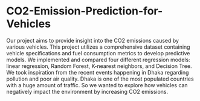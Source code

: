 # CO2-Emission-Prediction-for-Vehicles
Our project aims to provide insight into the CO2 emissions caused by various vehicles. This project utilizes a comprehensive dataset containing vehicle specifications and fuel consumption metrics to develop predictive models. We implemented and compared four different regression models: linear regression, Random Forest, K-nearest neighbors, and Decision Tree. 
We took inspiration from the recent events happening in Dhaka regarding pollution and poor air quality. Dhaka is one of the most populated countries with a huge amount of traffic. So we wanted to explore how vehicles can negatively impact the environment by increasing CO2 emissions. 
